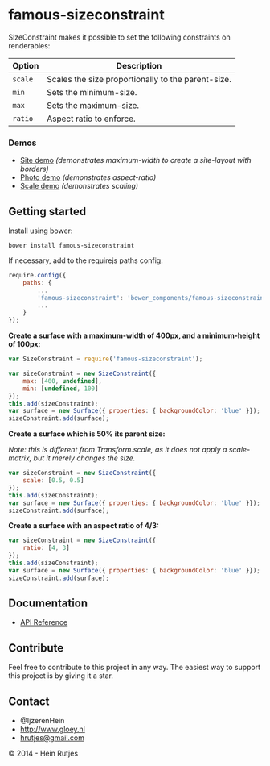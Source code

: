 famous-sizeconstraint
==========

SizeConstraint makes it possible to set the following constraints on renderables:

|Option|Description|
|--------|-----------|
|```scale```|Scales the size proportionally to the parent-size.
|```min```|Sets the minimum-size.|
|```max```|Sets the maximum-size.|
|```ratio```|Aspect ratio to enforce.|

### Demos

- [Site demo](https://rawgit.com/IjzerenHein/famous-sizeconstraint/master/examples/site/index.html) *(demonstrates maximum-width to create a site-layout with borders)*
- [Photo demo](https://rawgit.com/IjzerenHein/famous-sizeconstraint/master/examples/photo/index.html) *(demonstrates aspect-ratio)*
- [Scale demo](https://rawgit.com/IjzerenHein/famous-sizeconstraint/master/examples/scale/index.html) *(demonstrates scaling)*

## Getting started

Install using bower:

	bower install famous-sizeconstraint

If necessary, add to the requirejs paths config:

```javascript
require.config({
    paths: {
        ...
        'famous-sizeconstraint': 'bower_components/famous-sizeconstraint/SizeConstraint',
        ...
    }
});
```

**Create a surface with a maximum-width of 400px, and a minimum-height of 100px:**

```javascript
var SizeConstraint = require('famous-sizeconstraint');

var sizeConstraint = new SizeConstraint({
    max: [400, undefined],
    min: [undefined, 100]
});
this.add(sizeConstraint);
var surface = new Surface({ properties: { backgroundColor: 'blue' }});
sizeConstraint.add(surface);
```

**Create a surface which is 50% its parent size:**

*Note: this is different from Transform.scale, as it does not apply a scale-matrix, but it merely changes the size.*

```javascript
var sizeConstraint = new SizeConstraint({
    scale: [0.5, 0.5]
});
this.add(sizeConstraint);
var surface = new Surface({ properties: { backgroundColor: 'blue' }});
sizeConstraint.add(surface);
```

**Create a surface with an aspect ratio of 4/3:**

```javascript
var sizeConstraint = new SizeConstraint({
    ratio: [4, 3]
});
this.add(sizeConstraint);
var surface = new Surface({ properties: { backgroundColor: 'blue' }});
sizeConstraint.add(surface);
```

## Documentation

* [API Reference](docs/SizeConstraint.md)

## Contribute

Feel free to contribute to this project in any way. The easiest way to support this project is by giving it a star.

## Contact
- 	@IjzerenHein
- 	http://www.gloey.nl
- 	hrutjes@gmail.com

© 2014 - Hein Rutjes
